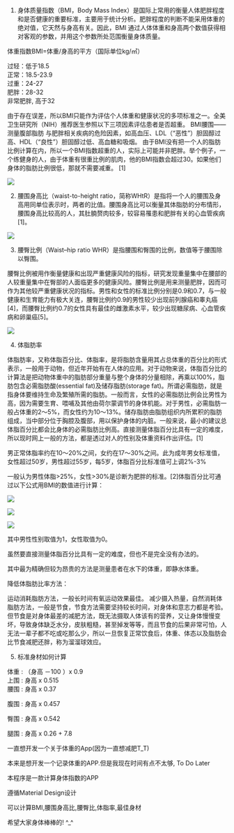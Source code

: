 1. 身体质量指数（BMI，Body Mass Index）是国际上常用的衡量人体肥胖程度和是否健康的重要标准，主要用于统计分析。肥胖程度的判断不能采用体重的绝对值，它天然与身高有关。因此，BMI 通过人体体重和身高两个数值获得相对客观的参数，并用这个参数所处范围衡量身体质量。

体重指数BMI=体重/身高的平方（国际单位kg/㎡）

过轻：低于18.5  
正常：18.5-23.9  
过重：24-27  
肥胖：28-32  
非常肥胖, 高于32  

由于存在误差，所以BMI只能作为评估个人体重和健康状况的多项标准之一。全美卫生研究所（NIH）推荐医生参照以下三项因素评估患者是否超重。
BMI腰围——测量腹部脂肪 与肥胖相关疾病的危险因素，如高血压、LDL（“恶性”）胆固醇过高、HDL（“良性”）胆固醇过低、高血糖和吸烟。
由于BMI没有把一个人的脂肪比例计算在内，所以一个BMI指数超重的人，实际上可能并非肥胖。举个例子，一个练健身的人，由于体重有很重比例的肌肉，他的BMI指数会超过30。如果他们身体的脂肪比例很低，那就不需要减重。 [1] 

![](http://oz2u8kxpt.bkt.clouddn.com/18-5-21/54261560.jpg)

2. 腰围身高比（waist-to-height ratio，简称WHtR）是指将一个人的腰围及身高用同单位表示时，两者的比值。腰围身高比可以衡量其体脂肪的分布情形，腰围身高比较高的人，其肚腩赘肉较多，较容易罹患和肥胖有关的心血管疾病[1]。

![](http://oz2u8kxpt.bkt.clouddn.com/18-5-21/21868519.jpg)

3. 腰臀比例（Waist–hip ratio WHR）是指腰围和臀围的比例，数值等于腰围除以臀围。

腰臀比例被用作衡量健康和出现严重健康风险的指标，研究发现重量集中在腰部的人较重量集中在臀部的人面临更多的健康风险。腰臀比例是用来测量肥胖，因而可作为其他较严重健康状况的指标。男性和女性的标准比例分别是0.9和0.7，与一般健康和生育能力有极大关连，腰臀比例约0.9的男性较少出现前列腺癌和睾丸癌[4]，而腰臀比例约0.7的女性具有最佳的雌激素水平，较少出现糖尿病、心血管疾病和卵巢癌[5]。

![](http://oz2u8kxpt.bkt.clouddn.com/18-5-27/10063118.jpg)


4. 体脂肪率

体脂肪率，又称体脂百分比、体脂率，是将脂肪含量用其占总体重的百分比的形式表示，一般用于动物，但近年开始有在人体的应用。对于动物来说，体脂百分比的计算法是把动物体重中的脂肪部分重量与整个身体的分量相除，再乘以100%，脂肪包含必需脂肪酸(essential fat)及储存脂肪(storage fat)。所谓必需脂肪，就是指身体要维持生命及繁殖所需的脂肪。一般而言，女性的必需脂肪比例会比男性为高，因为需要生育、喂哺及其他由荷尔蒙调节的身体机能。对于男性，必需脂肪一般占体重的2～5%，而女性约为10～13%。储存脂肪由脂肪组织内所累积的脂肪组成，当中部分位于胸腔及腹部，用以保护身体的内脏。一般来说，最小的建议总体脂百分比都会比身体的必需脂肪比例高。直接测量体脂百分比具有一定的难度，所以现时网上一般的方法，都是透过对人的性别及体重资料作出评估。[1]  

男正常体脂率约在10～20%之间，女约在17～30%之间。此为成年男女标准值，女性超过50岁，男性超过55岁，每5岁，体脂百分比标准值可上调2%-3%  

一般认为男性体脂>25%，女性>30%是诊断为肥胖的标准。[2]体脂百分比可通过以下公式用BMI的数值进行计算：

![](http://oz2u8kxpt.bkt.clouddn.com/18-5-21/92531137.jpg)

![](http://oz2u8kxpt.bkt.clouddn.com/18-5-27/7995310.jpg)

![](http://oz2u8kxpt.bkt.clouddn.com/18-5-27/36128439.jpg)

其中男性性别取值为1，女性取值为0。

虽然要直接测量体脂百分比具有一定的难度，但也不是完全没有办法的。

其中最为精确但较为昂贵的方法是测量患者在水下的体重，即静水体重。

降低体脂肪比率方法：

运动消耗脂肪方法，一般长时间有氧运动效果最佳。
减少摄入热量，自然消耗体脂肪方法，一般是节食，节食方法需要坚持较长时间，对身体和意志力都是考验。
但节食是对身体最差的减肥方法，既无法摄取人体该有的营养，又让身体慢慢变坏，导致身体缺乏水分，皮肤粗糙，甚至掉发等等，而且节食的后果非常可怕，人无法一辈子都不吃或吃那么少，所以一旦恢复正常饮食后，体重、体态以及脂肪会比节食减肥还胖，称为溜溜球效应。


5. 标准身材如何计算

体重 : （身高 －100 ）x 0.9   
上围 : 身高 x 0.515   
腰围 : 身高 x 0.37 

腹围 : 身高 x 0.457 

臀围 : 身高 x 0.542 

腿围 : 身高 x 0.26 + 7.8 


一直想开发一个关于体重的App(因为一直想减肥T_T)

本来是想开发一个记录体重的APP.但是我现在时间有点不太够,  To Do Later



本程序是一款计算身体指数的APP

遵循Material Design设计

可以计算BMI,腰围身高比,腰臀比,体脂率,最佳身材





希望大家身体棒棒的! ^_^ 